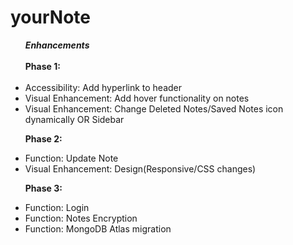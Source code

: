 # yourNote

<ul><b><em>Enhancements</em></b><br><br>
<b>Phase 1:</b><br><br>
<li />Accessibility: Add hyperlink to header
<li />Visual Enhancement: Add hover functionality on notes
<li />Visual Enhancement: Change Deleted Notes/Saved Notes icon dynamically OR Sidebar

<b>Phase 2:</b>
<li />Function: Update Note
<li />Visual Enhancement: Design(Responsive/CSS changes)

<b>Phase 3:</b>
<li />Function: Login
<li />Function: Notes Encryption
<li />Function: MongoDB Atlas migration
</ul>
